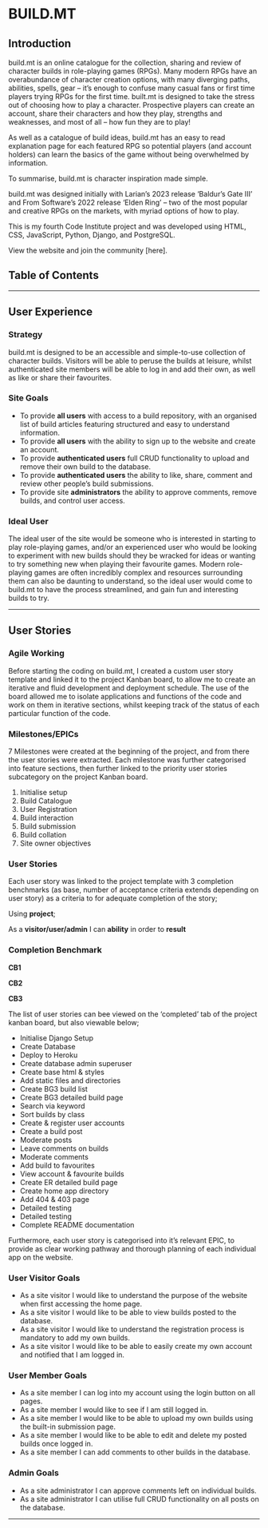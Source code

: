 # BUILD.MT

## Introduction

build.mt is an online catalogue for the collection, sharing and review of character builds in role-playing games (RPGs). Many modern RPGs have an overabundance of character creation options, with many diverging paths, abilities, spells, gear – it’s enough to confuse many casual fans or first time players trying RPGs for the first time. built.mt is designed to take the stress out of choosing how to play a character. Prospective players can create an account, share their characters and how they play, strengths and weaknesses, and most of all – how fun they are to play! 

As well as a catalogue of build ideas, build.mt has an easy to read explanation page for each featured RPG so potential players (and account holders) can learn the basics of the game without being overwhelmed by information.

To summarise, build.mt is character inspiration made simple.

build.mt was designed initially with Larian’s 2023 release ‘Baldur’s Gate III’ and From Software’s 2022 release ‘Elden Ring’ – two of the most popular and creative RPGs on the markets, with myriad options of how to play.

This is my fourth Code Institute project and was developed using HTML, CSS, JavaScript, Python, Django, and PostgreSQL. 

View the website and join the community [here].

## Table of Contents

-----------------------------
 
## User Experience

### Strategy 

build.mt is designed to be an accessible and simple-to-use collection of character builds. Visitors will be able to peruse the builds at leisure, whilst authenticated site members will be able to log in and add their own, as well as like or share their favourites.

### Site Goals

* To provide **all users** with access to a build repository, with an organised list of build articles featuring structured and easy to understand information.
* To provide **all users** with the ability to sign up to the website and create an account.
* To provide **authenticated users** full CRUD functionality to upload and remove their own build to the database.
* To provide **authenticated users** the ability to like, share, comment and review other people’s build submissions.
* To provide site **administrators** the ability to approve comments, remove builds, and control user access.

### Ideal User

The ideal user of the site would be someone who is interested in starting to play role-playing games, and/or an experienced user who would be looking to experiment with new builds should they be wracked for ideas or wanting to try something new when playing their favourite games. Modern role-playing games are often incredibly complex and resources surrounding them can also be daunting to understand, so the ideal user would come to build.mt to have the process streamlined, and gain fun and interesting builds to try.

-----------------------------

## User Stories

### Agile Working

Before starting the coding on build.mt, I created a custom user story template and linked it to the project Kanban board, to allow me to create an iterative and fluid development and deployment schedule. The use of the board allowed me to isolate applications and functions of the code and work on them in iterative sections, whilst keeping track of the status of each particular function of the code.

### Milestones/EPICs

7 Milestones were created at the beginning of the project, and from there the user stories were extracted. Each milestone was further categorised into feature sections, then further linked to the priority user stories subcategory on the project Kanban board.

1. Initialise setup
2. Build Catalogue 
3. User Registration
4. Build interaction
5. Build submission
6. Build collation
7. Site owner objectives

### User Stories

Each user story was linked to the project template with 3 completion benchmarks (as base, number of acceptance criteria extends depending on user story) as a criteria to for adequate completion of the story;

Using **project**;

As a **visitor/user/admin** I can **ability** in order to **result**

### Completion Benchmark

**CB1**

**CB2**

**CB3**

The list of user stories can bee viewed on the ‘completed’ tab of the project kanban board, but also viewable below;

- Initialise Django Setup
- Create Database
- Deploy to Heroku
- Create database admin superuser
- Create base html & styles
- Add static files and directories
- Create BG3 build list
- Create BG3 detailed build page
- Search via keyword
- Sort builds by class
- Create & register user accounts
- Create a build post
- Moderate posts
- Leave comments on builds
- Moderate comments
- Add build to favourites
- View account & favourite builds
- Create ER detailed build page
- Create home app directory 
- Add 404 & 403 page
- Detailed testing 
- Detailed testing 
- Complete README documentation

Furthermore, each user story is categorised into it’s relevant EPIC, to provide as clear working pathway and thorough planning of each individual app on the website.

### User Visitor Goals

- As a site visitor I would like to understand the purpose of the website when first accessing the home page.
- As a site visitor I would like to be able to view builds posted to the database.
- As a site visitor I would like to understand the registration process is mandatory to add my own builds.
- As a site visitor I would like to be able to easily create my own account and notified that I am logged in.

### User Member Goals 

- As a site member I can log into my account using the login button on all pages.
- As a site member I would like to see if I am still logged in.
- As a site member I would like to be able to upload my own builds using the built-in submission page.
- As a site member I would like to be able to edit and delete my posted builds once logged in.
- As a site member I can add comments to other builds in the database.

### Admin Goals

- As a site administrator I can approve comments left on individual builds.
- As a site administrator I can utilise full CRUD functionality on all posts on the database.

-----------------------------

